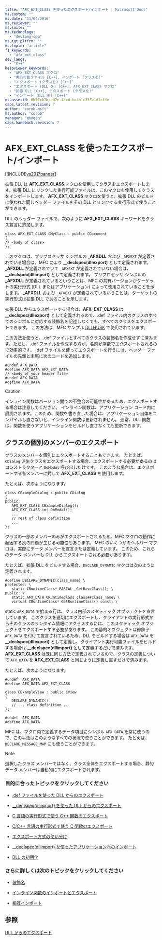 ```yaml
---
title: "AFX_EXT_CLASS を使ったエクスポート/インポート | Microsoft Docs"
ms.custom: ""
ms.date: "11/04/2016"
ms.reviewer: ""
ms.suite: ""
ms.technology: 
  - "devlang-cpp"
ms.tgt_pltfrm: ""
ms.topic: "article"
f1_keywords: 
  - "afx_ext_class"
dev_langs: 
  - "C++"
helpviewer_keywords: 
  - "AFX_EXT_CLASS マクロ"
  - "実行可能ファイル [C++], インポート (クラスを)"
  - "エクスポート (クラスを) [C++]"
  - "エクスポート (DLL を) [C++], AFX_EXT_CLASS マクロ"
  - "拡張 DLL [C++], エクスポート (クラスを)"
  - "インポート (DLL を) [C++]"
ms.assetid: 6b72cb2b-e92e-4ecd-bcab-c335e1d1cfde
caps.latest.revision: 7
author: "corob-msft"
ms.author: "corob"
manager: "ghogen"
caps.handback.revision: 7
---
```

# AFX_EXT_CLASS を使ったエクスポート/インポート
[!INCLUDE[vs2017banner](../assembler/inline/includes/vs2017banner.md)]

[拡張 DLL](../build/extension-dlls-overview.md) は **AFX\_EXT\_CLASS** マクロを使用してクラスをエクスポートします。拡張 DLL にリンクした実行可能ファイルは、このマクロを使用してクラスをインポートします。  **AFX\_EXT\_CLASS** マクロを使うと、拡張 DLL のビルドに使われた同じヘッダー ファイルをその DLL とリンクする実行形式で使うことができます。  
  
 DLL のヘッダー ファイルで、次のように **AFX\_EXT\_CLASS** キーワードをクラス宣言に追加します。  
  
```  
class AFX_EXT_CLASS CMyClass : public CDocument  
{  
// <body of class>  
};  
```  
  
 このマクロは、プリプロセッサ シンボルの **\_AFXDLL** および `_AFXEXT` が定義されている場合は、MFC により **\_\_declspec\(dllexport\)** として定義されます。  **\_AFXDLL** が定義されていて `_AFXEXT` が定義されていない場合は、**\_\_declspec\(dllimport\)** として定義されます。  プリプロセッサ シンボルの **\_AFXDLL** が定義されているということは、MFC の共有バージョンがターゲットの実行形式 \(DLL またはアプリケーション\) によって使用されていることを示します。  **\_AFXDLL** および `_AFXEXT` が定義されているいうことは、ターゲットの実行形式は拡張 DLL であることを示します。  
  
 拡張 DLL からエクスポートする場合は、**AFX\_EXT\_CLASS** は **\_\_declspec\(dllexport\)** として定義されるので、.def ファイル内のクラスのすべてのシンボルに対応する装飾名を記述しなくても、すべてのクラスをエクスポートできます。  この方法は、MFC サンプル [DLLHUSK](http://msdn.microsoft.com/ja-jp/dfcaa6ff-b8e2-4efd-8100-ee3650071f90) で使用されています。  
  
 この方法を使うと、.def ファイルとすべてのクラスの装飾名を作成せずに済みます。ただし、.def ファイルを作成する方が、名前が序数でエクスポートされるので効率的です。  .def ファイルを使ってエクスポートを行うには、ヘッダー ファイルの先頭と末尾に次のコードを追加します。  
  
```  
#undef AFX_DATA  
#define AFX_DATA AFX_EXT_DATA  
// <body of your header file>  
#undef AFX_DATA  
#define AFX_DATA  
```  
  
> [!CAUTION]
>  インライン関数はバージョン間での不整合の可能性があるため、エクスポートする場合は注意してください。  インライン関数は、アプリケーション コード内に展開されます。このため、関数を書き直した場合は、アプリケーション自体をコンパイルし直さないと、インライン関数は更新されません。  通常、DLL 関数は、関数を使うアプリケーションをビルドし直さなくても更新できます。  
  
## クラスの個別のメンバーのエクスポート  
 クラスのメンバーを個別にエクスポートすることもできます。  たとえば、`CDialog` 派生クラスをエクスポートする場合、エクスポートする必要があるのはコンストラクターと `DoModal` 呼び出しだけです。  このような場合は、エクスポートする各メンバーに対して **AFX\_EXT\_CLASS** を使用します。  
  
 たとえば、次のようになります。  
  
```  
class CExampleDialog : public CDialog  
{  
public:  
   AFX_EXT_CLASS CExampleDialog();  
   AFX_EXT_CLASS int DoModal();  
   ...  
   // rest of class definition  
   ...  
};  
```  
  
 クラスの一部のメンバーのみがエクスポートされるため、MFC マクロの動作に起因する別の問題が生じる可能性もあります。  MFC のいくつかのヘルパー マクロは、実際にデータ メンバーを宣言または定義しています。  このため、これらのデータ メンバーも DLL からエクスポートされる必要があります。  
  
 たとえば、拡張 DLL をビルドする場合、`DECLARE_DYNAMIC` マクロは次のように定義されます。  
  
```  
#define DECLARE_DYNAMIC(class_name) \  
protected: \  
   static CRuntimeClass* PASCAL _GetBaseClass(); \  
public: \  
   static AFX_DATA CRuntimeClass class##class_name; \  
   virtual CRuntimeClass* GetRuntimeClass() const; \  
```  
  
 static `AFX_DATA` で始まる行は、クラス内部のスタティック オブジェクトを宣言しています。  このクラスを適切にエクスポートし、クライアントの実行形式からそのクラスのランタイム情報にアクセスするには、このスタティック オブジェクトをエクスポートする必要があります。  この静的オブジェクトは修飾子 `AFX_DATA` を付けて宣言されているため、DLL をビルドする場合は `AFX_DATA` を **\_\_declspec\(dllexport\)** として定義し、クライアント実行可能ファイルをビルドする場合は **\_\_declspec\(dllimport\)** として定義するだけで済みます。  **AFX\_EXT\_CLASS** は既に同じ方法で定義されているので、クラスの定義について `AFX_DATA` を **AFX\_EXT\_CLASS** と同じように定義し直すだけで済みます。  
  
 たとえば、次のようになります。  
  
```  
#undef  AFX_DATA  
#define AFX_DATA AFX_EXT_CLASS  
  
class CExampleView : public CView  
{  
   DECLARE_DYNAMIC()  
   // ... class definition ...  
};  
  
#undef  AFX_DATA  
#define AFX_DATA  
```  
  
 MFC は、マクロ内で定義するデータ項目にシンボル `AFX_DATA` を常に使うので、この手法はこのようなすべての状況で使うことができます。  たとえば、`DECLARE_MESSAGE_MAP` にも使うことができます。  
  
> [!NOTE]
>  選択したクラス メンバーではなく、クラス全体をエクスポートする場合、静的データ メンバーは自動的にエクスポートされます。  
  
### 目的に合ったトピックをクリックしてください  
  
-   [.def ファイルを使った DLL からのエクスポート](../build/exporting-from-a-dll-using-def-files.md)  
  
-   [\_\_declspec\(dllexport\) を使った DLL からのエクスポート](../build/exporting-from-a-dll-using-declspec-dllexport.md)  
  
-   [C 言語の実行形式で使う C\+\+ 関数のエクスポート](../build/exporting-cpp-functions-for-use-in-c-language-executables.md)  
  
-   [C\/C\+\+ 言語の実行形式で使う C 関数のエクスポート](../build/exporting-c-functions-for-use-in-c-or-cpp-language-executables.md)  
  
-   [エクスポート方式の使い分け](../build/determining-which-exporting-method-to-use.md)  
  
-   [\_\_declspec\(dllimport\) を使ったアプリケーションへのインポート](../build/importing-into-an-application-using-declspec-dllimport.md)  
  
-   [DLL の初期化](../build/initializing-a-dll.md)  
  
### さらに詳しくは次のトピックをクリックしてください  
  
-   [装飾名](../Topic/Decorated%20Names.md)  
  
-   [インライン関数のインポートとエクスポート](../Topic/Importing%20and%20Exporting%20Inline%20Functions.md)  
  
-   [相互インポート](../Topic/Mutual%20Imports.md)  
  
## 参照  
 [DLL からのエクスポート](../build/exporting-from-a-dll.md)